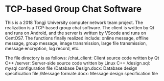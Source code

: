 # TCP-based Group Chat Software
 This is a 2018 Tongji University computer network team project. The realization is a TCP-based group chat software. The client is written by Qt and runs on Android, and the server is written by VScode and runs on CentOS7. The functions finally realized include: online message, offline message, group message, image transmission, large file transmission, message encryption, log record, etc.

 The file directory is as follows:
 /chat_client: Client source code written by Qt C++
 /server: Server-side source code written by Linux C++
 /design.sql: mysql configuration file
 /Database Design.docx: Database design specification file
 /Message formate.docx: Message design specification file
